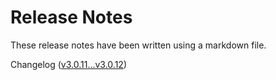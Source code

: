 # Release Notes

These release notes have been written using a markdown file.

Changelog ([v3.0.11...v3.0.12][1])

[1]: https://github.com/eonx-com/easy-monorepo/compare/v3.0.11...v3.0.12
